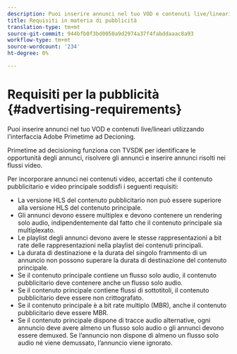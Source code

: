 ```yaml
---
description: Puoi inserire annunci nel tuo VOD e contenuti live/lineari utilizzando l'interfaccia Adobe Primetime ad Decioning.
title: Requisiti in materia di pubblicità
translation-type: tm+mt
source-git-commit: 944bfb0f3bd0050a9d2974a37f4fabddaaac8a93
workflow-type: tm+mt
source-wordcount: '234'
ht-degree: 0%

---
```



# Requisiti per la pubblicità {#advertising-requirements}

Puoi inserire annunci nel tuo VOD e contenuti live/lineari utilizzando l&#39;interfaccia Adobe Primetime ad Decioning.

<!--<a id="section_A2966DC850E140FE9400A1D9E412F819"></a>-->

Primetime ad decisioning funziona con TVSDK per identificare le opportunità degli annunci, risolvere gli annunci e inserire annunci risolti nei flussi video.

Per incorporare annunci nei contenuti video, accertati che il contenuto pubblicitario e video principale soddisfi i seguenti requisiti:

* La versione HLS del contenuto pubblicitario non può essere superiore alla versione HLS del contenuto principale.
* Gli annunci devono essere multiplex e devono contenere un rendering solo audio, indipendentemente dal fatto che il contenuto principale sia multiplexato.
* Le playlist degli annunci devono avere le stesse rappresentazioni a bit rate delle rappresentazioni nella playlist dei contenuti principali.
* La durata di destinazione e la durata del singolo frammento di un annuncio non possono superare la durata di destinazione del contenuto principale.
* Se il contenuto principale contiene un flusso solo audio, il contenuto pubblicitario deve contenere anche un flusso solo audio.
* Se il contenuto principale contiene flussi di sottotitoli, il contenuto pubblicitario deve essere non crittografato.
* Se il contenuto principale è a bit rate multiplo (MBR), anche il contenuto pubblicitario deve essere MBR.
* Se il contenuto principale dispone di tracce audio alternative, ogni annuncio deve avere almeno un flusso solo audio o gli annunci devono essere demuxed. Se l’annuncio non dispone di almeno un flusso solo audio né viene demussato, l’annuncio viene ignorato.